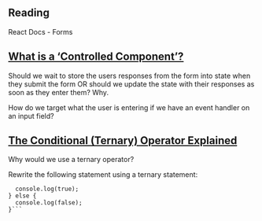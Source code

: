 
## Reading
React Docs - Forms

## [What is a ‘Controlled Component’?](https://reactjs.org/docs/forms.html)  

Should we wait to store the users responses from the form into state when they submit the form OR should we update the state with their responses as soon as they enter them? Why.  




How do we target what the user is entering if we have an event handler on an input field?  




## [The Conditional (Ternary) Operator Explained](https://codeburst.io/javascript-the-conditional-ternary-operator-explained-cac7218beeff)  

Why would we use a ternary operator?  



Rewrite the following statement using a ternary statement:  

```if(x===y){  
  console.log(true);  
} else {  
  console.log(false);  
}```  
